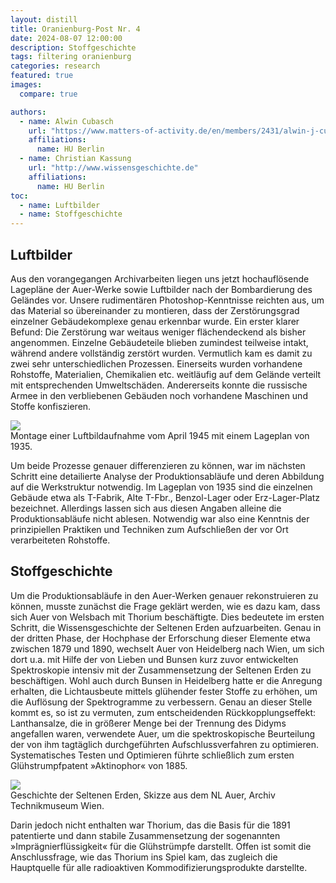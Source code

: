 ```yaml
---
layout: distill
title: Oranienburg-Post Nr. 4
date: 2024-08-07 12:00:00
description: Stoffgeschichte
tags: filtering oranienburg
categories: research 
featured: true
images:
  compare: true

authors:
  - name: Alwin Cubasch
    url: "https://www.matters-of-activity.de/en/members/2431/alwin-j-cubasch"
    affiliations:
      name: HU Berlin
  - name: Christian Kassung
    url: "http://www.wissensgeschichte.de"
    affiliations:
      name: HU Berlin
toc:
  - name: Luftbilder
  - name: Stoffgeschichte
---
```


## Luftbilder

Aus den vorangegangen Archivarbeiten liegen uns jetzt hochauflösende Lagepläne
der Auer-Werke sowie Luftbilder nach der Bombardierung des Geländes vor. Unsere
rudimentären Photoshop-Kenntnisse reichten aus, um das Material so übereinander
zu montieren, dass der Zerstörungsgrad einzelner Gebäudekomplexe genau
erkennbar wurde. Ein erster klarer Befund: Die Zerstörung war weitaus weniger
flächendeckend als bisher angenommen. Einzelne Gebäudeteile blieben zumindest
teilweise intakt, während andere vollständig zerstört wurden. Vermutlich kam es
damit zu zwei sehr unterschiedlichen Prozessen. Einerseits wurden vorhandene
Rohstoffe, Materialien, Chemikalien etc. weitläufig auf dem Gelände verteilt
mit entsprechenden Umweltschäden. Andererseits konnte die russische Armee in
den verbliebenen Gebäuden noch vorhandene Maschinen und Stoffe konfiszieren.

<div class="row mt-3">
    <div class="col-sm mt-3 mt-md-0">
        <img class="img-fluid rounded z-depth-1" src="{{ site.baseurl }}/assets/img/posts/oranienburg-lageplan.png">
    </div>
</div>
<div class="caption">
    Montage einer Luftbildaufnahme vom April 1945 mit einem Lageplan von 1935.
</div>

Um beide Prozesse genauer differenzieren zu können, war im nächsten Schritt
eine detailierte Analyse der Produktionsabläufe und deren Abbildung auf die
Werkstruktur notwendig. Im Lageplan von 1935 sind die einzelnen Gebäude etwa
als T-Fabrik, Alte T-Fbr., Benzol-Lager oder Erz-Lager-Platz bezeichnet.
Allerdings lassen sich aus diesen Angaben alleine die Produktionsabläufe nicht
ablesen. Notwendig war also eine Kenntnis der prinzipiellen Praktiken und
Techniken zum Aufschließen der vor Ort verarbeiteten Rohstoffe.


## Stoffgeschichte

Um die Produktionsabläufe in den Auer-Werken genauer rekonstruieren zu können,
musste zunächst die Frage geklärt werden, wie es dazu kam, dass sich Auer von
Welsbach mit Thorium beschäftigte. Dies bedeutete im ersten Schritt, die
Wissensgeschichte der Seltenen Erden aufzuarbeiten. Genau in der dritten Phase,
der Hochphase der Erforschung dieser Elemente etwa zwischen 1879 und 1890,
wechselt Auer von Heidelberg nach Wien, um sich dort u.a. mit Hilfe der von
Lieben und Bunsen kurz zuvor entwickelten Spektroskopie intensiv mit der
Zusammensetzung der Seltenen Erden zu beschäftigen. Wohl auch durch Bunsen in
Heidelberg hatte er die Anregung erhalten, die Lichtausbeute mittels glühender
fester Stoffe zu erhöhen, um die Auflösung der Spektrogramme zu verbessern.
Genau an dieser Stelle kommt es, so ist zu vermuten, zum entscheidenden
Rückkopplungseffekt: Lanthansalze, die in größerer Menge bei der Trennung des
Didyms angefallen waren, verwendete Auer, um die spektroskopische Beurteilung
der von ihm tagtäglich durchgeführten Aufschlussverfahren zu optimieren.
Systematisches Testen und Optimieren führte schließlich zum ersten
Glühstrumpfpatent »Aktinophor« von 1885.

<div class="row mt-3">
    <div class="col-sm mt-3 mt-md-0">
        <img class="img-fluid rounded z-depth-1" src="{{ site.baseurl }}/assets/img/posts/seltene-erden.jpg">
    </div>
</div>
<div class="caption">
    Geschichte der Seltenen Erden, Skizze aus dem NL Auer, Archiv Technikmuseum Wien.
</div>


Darin jedoch nicht enthalten war Thorium, das die Basis für die 1891
patentierte und dann stabile Zusammensetzung der sogenannten
»Imprägnierflüssigkeit« für die Glühstrümpfe darstellt. Offen ist somit die
Anschlussfrage, wie das Thorium ins Spiel kam, das zugleich die Hauptquelle für
alle radioaktiven Kommodifizierungsprodukte darstellte.
